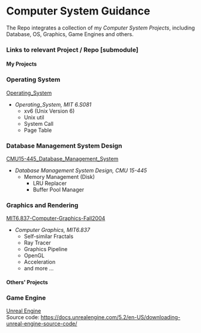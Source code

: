 # Computer System Guidance
The Repo integrates a collection of my *Computer System Projects*, including Database, OS, Graphics, Game Engines and others.

### Links to relevant Project / Repo [submodule]
#### My Projects
### Operating System
[Operating_System](https://github.com/PeterHUistyping/Operating_System)
- *Operating_System, MIT 6.S081*  
  - xv6 (Unix Version 6)
  - Unix util
  - System Call
  - Page Table
  
  
### Database Management System Design
[CMU15-445_Database_Management_System](https://github.com/PeterHUistyping/CMU15-445_Database_Management_System)
- *Database Management System Design, CMU 15-445*  
  - Memory Management (Disk) 
    - LRU Replacer
    - Buffer Pool Manager

### Graphics and Rendering
[MIT6.837-Computer-Graphics-Fall2004](https://github.com/PeterHUistyping/MIT6.837-CG-Fall2004-Assignment)
- *Computer Graphics, MIT6.837*  
  - Self-similar Fractals 
  - Ray Tracer
  - Graphics Pipeline
  - OpenGL
  - Acceleration
  - and more ...
  
#### Others' Projects
### Game Engine
[Unreal Engine](https://www.unrealengine.com/en-US)  
Source code: https://docs.unrealengine.com/5.2/en-US/downloading-unreal-engine-source-code/